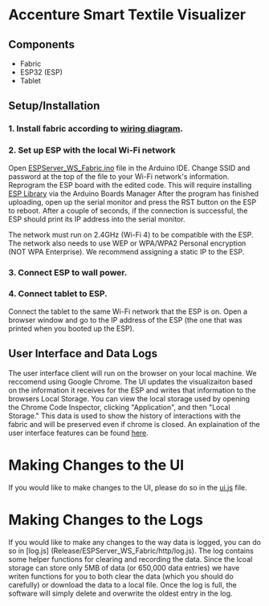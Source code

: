 # Accenture Smart Textile Visualizer

## Components
- Fabric
- ESP32 (ESP)
- Tablet

## Setup/Installation

### 1. Install fabric according to [wiring diagram](Documentation/wiring_diagram.pdf).

### 2. Set up ESP with the local Wi-Fi network

Open [ESPServer_WS_Fabric.ino](Release/ESPServer_WS_Fabric/ESPServer_WS_Fabric.ino) file in the Arduino IDE. Change SSID and password at the top of the file to your Wi-Fi network's information. Reprogram the ESP board with the edited code. This will require installing [ESP Library](https://github.com/espressif/arduino-esp32) via the Arduino Boards Manager  After the program has finished uploading, open up the serial monitor and press the RST button on the ESP to reboot. After a couple of seconds, if the connection is successful, the ESP should print its IP address into the serial monitor.

The network must run on 2.4GHz (Wi-Fi 4) to be compatible with the ESP. The network also needs to use WEP or WPA/WPA2 Personal encryption (NOT WPA Enterprise). We recommend assigning a static IP to the ESP. 

### 3. Connect ESP to wall power.

### 4. Connect tablet to ESP.

Connect the tablet to the same Wi-Fi network that the ESP is on. Open a browser window and go to the IP address of the ESP (the one that was printed when you booted up the ESP).

## User Interface and Data Logs
 The user interface client will run on the browser on your local machine. We reccomend using Google Chrome. The UI updates the visualizaiton based on the information it receives for the ESP and writes that information to the browsers Local Storage. You can view the local storage used by opening the Chrome Code Inspector, clicking "Application", and then "Local Storage." This data is used to show the history of interactions with the fabric and will be preserved even if chrome is closed. An explaination of the user interface features can be found [here](Documentation/ui_explained.pdf).
 
 # Making Changes to the UI
 If you would like to make changes to the UI, please do so in the [ui.js](Release/ESPServer_WS_Fabric/http/ui.js) file. 

# Making Changes to the Logs
If you would like to make any changes to the way data is logged, you can do so in [log.js] (Release/ESPServer_WS_Fabric/http/log.js). The log contains some helper functions for clearing and recording the data. Since the lcoal storage can store only 5MB of data (or 650,000 data entries) we have writen functions for you to both clear the data (which you should do carefully) or download the data to a local file. Once the log is full, the software will simply delete and overwrite the oldest entry in the log.


